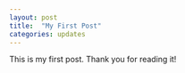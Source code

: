 ```yaml
---
layout: post
title:  "My First Post"
categories: updates
---
```


This is my first post. Thank you for reading it!
